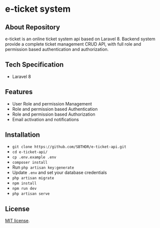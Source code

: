 # e-ticket system

## About Repository

e-ticket is an online ticket system api based on Laravel 8. 
Backend system provide a complete ticket management CRUD API, 
with full role and permission based authentication and authorization.

## Tech Specification

- Laravel 8

## Features

- User Role and permission Management
- Role and permission based Authentication
- Role and permission based Authorization
- Email activation and notifications

## Installation

- `git clone https://github.com/SBTHDR/e-ticket-api.git`
- `cd e-ticket-api/`
- `cp .env.example .env`
- `composer install`
- Run `php artisan key:generate`
- Update `.env` and set your database credentials
- `php artisan migrate`
- `npm install`
- `npm run dev`
- `php artisan serve`

## License

[MIT license](https://opensource.org/licenses/MIT).
